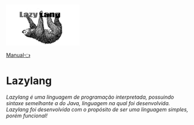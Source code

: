 <img src="assets/lazylang.png" alt="drawing" width="200"/>

[Manual👈](docs/manual-pt_BR.md)

# Lazylang

*Lazylang é uma linguagem de programação interpretada, possuindo sintaxe semelhante a do Java, linguagem na qual foi desenvolvida.*
*Lazylang foi desenvolvida com o propósito de ser uma linguagem simples, porém funcional!*
